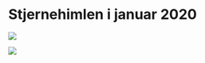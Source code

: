 # Stjernehimlen i januar 2020

![](http://log.cronberg.dk/logimage?application=st_teknologisk&group1=stjernehimlen_jan2020)

![](https://upload.wikimedia.org/wikipedia/commons/thumb/6/64/Solar-System.pdf/page1-1600px-Solar-System.pdf.jpg)
